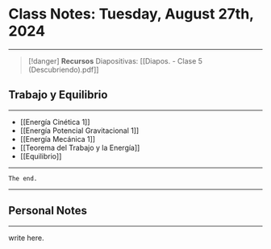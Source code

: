 # Class Notes: Tuesday, August 27th, 2024 
***
> [!danger]  **Recursos**
> Diapositivas: [[Diapos. - Clase 5 (Descubriendo).pdf]]
## Trabajo y Equilibrio
***
- [[Energía Cinética 1]]
- [[Energía Potencial Gravitacional 1]]
- [[Energía Mecánica 1]]
- [[Teorema del Trabajo y la Energía]]
- [[Equilibrio]]




***
`The end.`
***




## Personal Notes
***
write here.